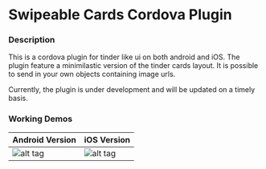 # Swipeable Cards Cordova Plugin

### Description
This is a cordova plugin for tinder like ui on both android and iOS. The plugin feature a minimilastic version of the tinder cards layout. It is possible to send in your own objects containing image urls. 

Currently, the plugin is under development and will be updated on a timely basis. 

### Working Demos

Android Version  								   | iOS Version
---------------------------------------------------| -------------
![alt tag](http://g.recordit.co/MVSy8T24La.gif)    | ![alt tag](http://g.recordit.co/CFxQBkrP1h.gif)

